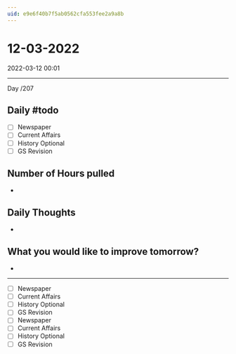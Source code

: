 ```yaml
---
uid: e9e6f40b7f5ab0562cfa553fee2a9a8b
---
```


# 12-03-2022
2022-03-12 00:01

---

Day /207

## Daily #todo 

- [ ] Newspaper
- [ ] Current Affairs
- [ ] History Optional
- [ ] GS Revision 

## Number of Hours pulled 
- 

## Daily Thoughts
- 


## What you would like to improve tomorrow?
- 



--- 

- [ ] Newspaper
- [ ] Current Affairs
- [ ] History Optional
- [ ] GS Revision 
- [ ] Newspaper
- [ ] Current Affairs
- [ ] History Optional
- [ ] GS Revision 